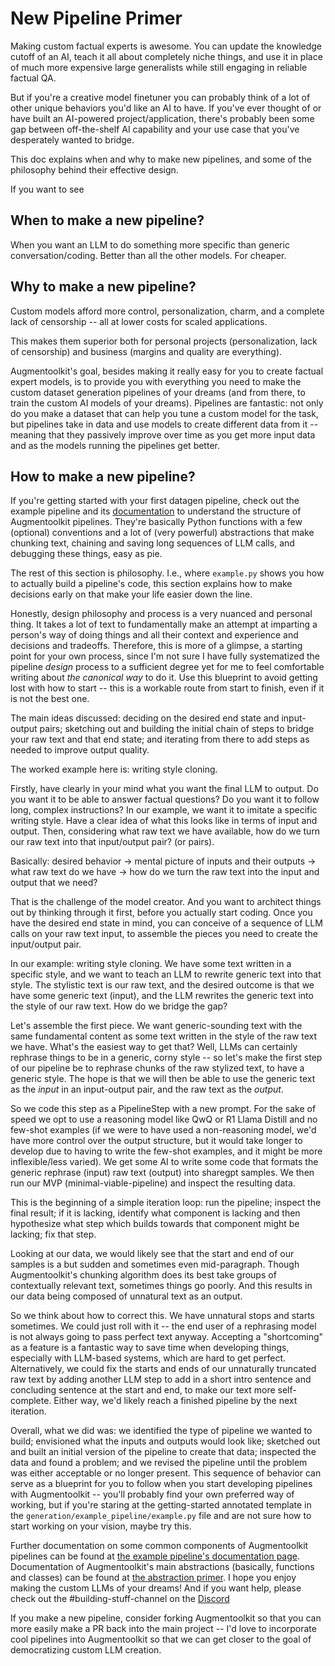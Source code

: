 # New Pipeline Primer

Making custom factual experts is awesome. You can update the knowledge cutoff of an AI, teach it all about completely niche things, and use it in place of much more expensive large generalists while still engaging in reliable factual QA. 

But if you're a creative model finetuner you can probably think of a lot of other unique behaviors you'd like an AI to have. If you've ever thought of or have built an AI-powered project/application, there's probably been some gap between off-the-shelf AI capability and your use case that you've desperately wanted to bridge.

This doc explains when and why to make new pipelines, and some of the philosophy behind their effective design.

If you want to see 

## When to make a new pipeline?

When you want an LLM to do something more specific than generic conversation/coding. Better than all the other models. For cheaper.

## Why to make a new pipeline?

Custom models afford more control, personalization, charm, and a complete lack of censorship -- all at lower costs for scaled applications.

This makes them superior both for personal projects (personalization, lack of censorship) and business (margins and quality are everything).

Augmentoolkit's goal, besides making it really easy for you to create factual expert models, is to provide you with everything you need to make the custom dataset generation pipelines of your dreams (and from there, to train the custom AI models of your dreams). Pipelines are fantastic: not only do you make a dataset that can help you tune a custom model for the task, but pipelines take in data and use models to create different data from it -- meaning that they passively improve over time as you get more input data and as the models running the pipelines get better.

## How to make a new pipeline?

If you're getting started with your first datagen pipeline, check out the example pipeline and its [documentation](example.md) to understand the structure of Augmentoolkit pipelines. They're basically Python functions with a few (optional) conventions and a lot of (very powerful) abstractions that make chunking text, chaining and saving long sequences of LLM calls, and debugging these things, easy as pie.

The rest of this section is philosophy. I.e., where `example.py` shows you how to actually build a pipeline's code, this section explains how to make decisions early on that make your life easier down the line.

Honestly, design philosophy and process is a very nuanced and personal thing. It takes a lot of text to fundamentally make an attempt at imparting a person's way of doing things and all their context and experience and decisions and tradeoffs. Therefore, this is more of a glimpse, a starting point for your own process, since I'm not sure I have fully systematized the pipeline *design* process to a sufficient degree yet for me to feel comfortable writing about *the canonical way* to do it. Use this blueprint to avoid getting lost with how to start -- this is a workable route from start to finish, even if it is not the best one.

The main ideas discussed: deciding on the desired end state and input-output pairs; sketching out and building the initial chain of steps to bridge your raw text and that end state; and iterating from there to add steps as needed to improve output quality.

The worked example here is: writing style cloning.

Firstly, have clearly in your mind what you want the final LLM to output. Do you want it to be able to answer factual questions? Do you want it to follow long, complex instructions? In our example, we want it to imitate a specific writing style. Have a clear idea of what this looks like in terms of input and output. Then, considering what raw text we have available, how do we turn our raw text into that input/output pair? (or pairs).

Basically: desired behavior -> mental picture of inputs and their outputs -> what raw text do we have -> how do we turn the raw text into the input and output that we need?

That is the challenge of the model creator. And you want to architect things out by thinking through it first, before you actually start coding. Once you have the desired end state in mind, you can conceive of a sequence of LLM calls on your raw text input, to assemble the pieces you need to create the input/output pair.

In our example: writing style cloning. We have some text written in a specific style, and we want to teach an LLM to rewrite generic text into that style. The stylistic text is our raw text, and the desired outcome is that we have some generic text (input), and the LLM rewrites the generic text into the style of our raw text. How do we bridge the gap?

Let's assemble the first piece. We want generic-sounding text with the same fundamental content as some text written in the style of the raw text we have. What's the easiest way to get that? Well, LLMs can certainly rephrase things to be in a generic, corny style -- so let's make the first step of our pipeline be to rephrase chunks of the raw stylized text, to have a generic style. The hope is that we will then be able to use the generic text as the *input* in an input-output pair, and the raw text as the *output*.

So we code this step as a PipelineStep with a new prompt. For the sake of speed we opt to use a reasoning model like QwQ or R1 Llama Distill and no few-shot examples (if we were to have used a non-reasoning model, we'd have more control over the output structure, but it would take longer to develop due to having to write the few-shot examples, and it might be more inflexible/less varied). We get some AI to write some code that formats the generic rephrase (input) raw text (output) into sharegpt samples. We then run our MVP (minimal-viable-pipeline) and inspect the resulting data.

This is the beginning of a simple iteration loop: run the pipeline; inspect the final result; if it is lacking, identify what component is lacking and then hypothesize what step which builds towards that component might be lacking; fix that step.

Looking at our data, we would likely see that the start and end of our samples is a but sudden and sometimes even mid-paragraph. Though Augmentoolkit's chunking algorithm does its best take groups of contextually relevant text, sometimes things go poorly. And this results in our data being composed of unnatural text as an output.

So we think about how to correct this. We have unnatural stops and starts sometimes. We could just roll with it -- the end user of a rephrasing model is not always going to pass perfect text anyway. Accepting a "shortcoming" as a feature is a fantastic way to save time when developing things, especially with LLM-based systems, which are hard to get perfect. Alternatively, we could fix the starts and ends of our unnaturally truncated raw text by adding another LLM step to add in a short intro sentence and concluding sentence at the start and end, to make our text more self-complete. Either way, we'd likely reach a finished pipeline by the next iteration.

Overall, what we did was: we identified the type of pipeline we wanted to build; envisioned what the inputs and outputs would look like; sketched out and built an initial version of the pipeline to create that data; inspected the data and found a problem; and we revised the pipeline until the problem was either acceptable or no longer present. This sequence of behavior can serve as a blueprint for you to follow when you start developing pipelines with Augmentoolkit -- you'll probably find your own preferred way of working, but if you're staring at the getting-started annotated template in the `generation/example_pipeline/example.py` file and are not sure how to start working on your vision, maybe try this.

Further documentation on some common components of Augmentoolkit pipelines can be found at [the example pipeline's documentation page](example.md). Documentation of Augmentoolkit's main abstractions (basically, functions and classes) can be found at [the abstraction primer](abstractions_primer.md). I hope you enjoy making the custom LLMs of your dreams! And if you want help, please check out the #building-stuff-channel on the [Discord](https://discord.gg/GZnxtWqh)

If you make a new pipeline, consider forking Augmentoolkit so that you can more easily make a PR back into the main project -- I'd love to incorporate cool pipelines into Augmentoolkit so that we can get closer to the goal of democratizing custom LLM creation.